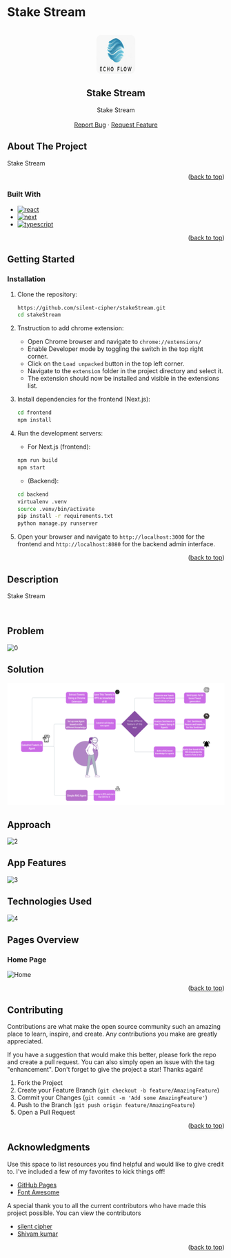 # Stake Stream

<br />
<div align="center">
<a href="https://github.com/silent-cipher/stakeStream">
   <img src="./image/logo.jpg" style="border-radius:12px" height="90px" width="90px">
</a>
<h2 align="center">Stake Stream</h2>

  <p align="center">
    Stake Stream
    <br />
    <br />
    <a href="https://github.com/silent-cipher/stakeStream/issues">Report Bug</a>
    ·
    <a href="https://github.com/silent-cipher/stakeStream/issues">Request Feature</a>
  </p>
</div>

## About The Project

Stake Stream

<p align="right">(<a href="#readme-top">back to top</a>)</p>

### Built With

- [![react][react]][react-url]
- [![next][next]][next-url]
- [![typescript][typescript]][typescript-url]

<p align="right">(<a href="#readme-top">back to top</a>)</p>

## Getting Started

### Installation

1. Clone the repository:

   ```sh
   https://github.com/silent-cipher/stakeStream.git
   cd stakeStream
   ```

2. Tnstruction to add chrome extension:

   - Open Chrome browser and navigate to `chrome://extensions/`
   - Enable Developer mode by toggling the switch in the top right corner.
   - Click on the `Load unpacked` button in the top left corner.
   - Navigate to the `extension` folder in the project directory and select it.
   - The extension should now be installed and visible in the extensions list.

3. Install dependencies for the frontend (Next.js):

   ```sh
   cd frontend
   npm install
   ```

4. Run the development servers:

   - For Next.js (frontend):

   ```sh
   npm run build
   npm start
   ```

   - (Backend):

   ```sh
   cd backend
   virtualenv .venv
   source .venv/bin/activate
   pip install -r requirements.txt
   python manage.py runserver
   ```

5. Open your browser and navigate to `http://localhost:3000` for the frontend and `http://localhost:8080` for the backend admin interface.

<p align="right">(<a href="#readme-top">back to top</a>)</p>

<!-- USAGE EXAMPLES -->

## Description

Stake Stream

</br>

## Problem

![0](./image/0.png)

## Solution

![1](./image/1.png)

## Approach

![2](./image/2.png)

## App Features

![3](./image/3.png)

## Technologies Used

![4](./image/4.png)

## Pages Overview

### Home Page

![Home](./image/5.png)

<p align="right">(<a href="#readme-top">back to top</a>)</p>

<!-- CONTRIBUTING -->

## Contributing

Contributions are what make the open source community such an amazing place to learn, inspire, and create. Any contributions you make are greatly appreciated.

If you have a suggestion that would make this better, please fork the repo and create a pull request. You can also simply open an issue with the tag "enhancement".
Don't forget to give the project a star! Thanks again!

1. Fork the Project
2. Create your Feature Branch (`git checkout -b feature/AmazingFeature`)
3. Commit your Changes (`git commit -m 'Add some AmazingFeature'`)
4. Push to the Branch (`git push origin feature/AmazingFeature`)
5. Open a Pull Request

<p align="right">(<a href="#readme-top">back to top</a>)</p>

<!-- CONTACT -->

## Acknowledgments

Use this space to list resources you find helpful and would like to give credit to. I've included a few of my favorites to kick things off!

- [GitHub Pages](https://pages.github.com)
- [Font Awesome](https://fontawesome.com)

A special thank you to all the current contributors who have made this project possible. You can view the contributors

- [silent cipher](https://github.com/silent-cipher)
- [Shivam kumar](https://github.com/shivam6862)

<p align="right">(<a href="#readme-top">back to top</a>)</p>

[contributors-shield]: https://img.shields.io/github/contributors/silent-cipher/stakeStream.svg?style=for-the-badge
[contributors-url]: https://github.com/silent-cipher/stakeStream/graphs/contributors
[forks-shield]: https://img.shields.io/github/forks/silent-cipher/stakeStream.svg?style=for-the-badge
[forks-url]: https://github.com/silent-cipher/stakeStream/network/members
[stars-shield]: https://img.shields.io/github/stars/silent-cipher/stakeStream.svg?style=for-the-badge
[stars-url]: https://github.com/silent-cipher/stakeStream/stargazers
[issues-shield]: https://img.shields.io/github/issues/silent-cipher/stakeStream.svg?style=for-the-badge
[issues-url]: https://github.com/silent-cipher/stakeStream/issues
[license-shield]: https://img.shields.io/github/license/silent-cipher/stakeStream.svg?style=for-the-badge
[license-url]: https://github.com/silent-cipher/stakeStream/blob/master/LICENSE.txt
[linkedin-shield]: https://img.shields.io/badge/-LinkedIn-black.svg?style=for-the-badge&logo=linkedin&colorB=555
[linkedin-url]: https://linkedin.com/
[react]: https://img.shields.io/badge/React-20232A?style=for-the-badge&logo=react&logoColor=61DAFB
[react-url]: https://react.dev/
[VisualStudioCode]: https://img.shields.io/badge/Made%20for-VSCode-1f425f.svg
[VisualStudioCode-url]: https://code.visualstudio.com/
[nodejs-url]: https://nodejs.org/en
[nodejs]: https://img.shields.io/badge/Node.js-43853D?style=for-the-badge&logo=node.js&logoColor=white
[mongodb-url]: https://www.mongodb.com/
[mongodb]: https://img.shields.io/badge/MongoDB-4EA94B?style=for-the-badge&logo=mongodb&logoColor=white
[next-url]: https://nextjs.org/docs
[next]: https://img.shields.io/badge/next.js-000000?style=for-the-badge&logo=nextdotjs&logoColor=white
[typescript-url]: https://www.typescriptlang.org/docs/handbook/typescript-in-5-minutes.html
[typescript]: https://img.shields.io/badge/TypeScript-007ACC?style=for-the-badge&logo=typescript&logoColor=white
